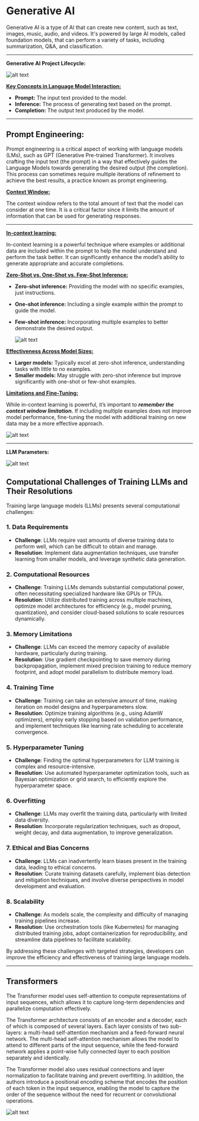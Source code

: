 # Generative AI


Generative AI is a type of AI that can create new content, such as text, images, music, audio, and videos. It's powered by large AI models, called foundation models, that can perform a variety of tasks, including summarization, Q&A, and classification.

---

**Generative AI Project Lifecycle:**

![alt text](image-4.png)

**<u>Key Concepts in Language Model Interaction:</u>**
- **Prompt:** The input text provided to the model.
- **Inference:** The process of generating text based on the prompt.
- **Completion:** The output text produced by the model.

---

## Prompt Engineering:
Prompt engineering is a critical aspect of working with language models (LMs), such as GPT (Generative Pre-trained Transformer). It involves crafting the input text (the prompt) in a way that effectively guides the Language Models towards generating the desired output (the completion). This process can sometimes require multiple iterations of refinement to achieve the best results, a practice known as prompt engineering.

**<u>Context Window:</u>**

The context window refers to the total amount of text that the model can consider at one time. It is a critical factor since it limits the amount of information that can be used for generating responses.

---

**<u>In-context learning:**</u>

In-context learning is a powerful technique where examples or additional data are included within the prompt to help the model understand and perform the task better. It can significantly enhance the model’s ability to generate appropriate and accurate completions.


**<u>Zero-Shot vs. One-Shot vs. Few-Shot Inference:**</u>

- **Zero-shot inference:** Providing the model with no specific examples, just instructions.
- **One-shot inference:** Including a single example within the prompt to guide the model.
- **Few-shot inference:** Incorporating multiple examples to better demonstrate the desired output.

  ![alt text](image-1.png)

**<u>Effectiveness Across Model Sizes:**</u>

- **Larger models:** Typically excel at zero-shot inference, understanding tasks with little to no examples.
- **Smaller models:** May struggle with zero-shot inference but improve significantly with one-shot or few-shot examples.  


**<u>Limitations and Fine-Tuning:**</u>

While in-context learning is powerful, it’s important to ***remember the context window limitation.*** If including multiple examples does not improve model performance, fine-tuning the model with additional training on new data may be a more effective approach.

![alt text](image-2.png)

----

**LLM Parameters:**

![alt text](image-3.png)


## Computational Challenges of Training LLMs and Their Resolutions

Training large language models (LLMs) presents several computational challenges:

### 1. Data Requirements
- **Challenge**: LLMs require vast amounts of diverse training data to perform well, which can be difficult to obtain and manage.
- **Resolution**: Implement data augmentation techniques, use transfer learning from smaller models, and leverage synthetic data generation.

### 2. Computational Resources
- **Challenge**: Training LLMs demands substantial computational power, often necessitating specialized hardware like GPUs or TPUs.
- **Resolution**: Utilize distributed training across multiple machines, optimize model architectures for efficiency (e.g., model pruning, quantization), and consider cloud-based solutions to scale resources dynamically.

### 3. Memory Limitations
- **Challenge**: LLMs can exceed the memory capacity of available hardware, particularly during training.
- **Resolution**: Use gradient checkpointing to save memory during backpropagation, implement mixed precision training to reduce memory footprint, and adopt model parallelism to distribute memory load.

### 4. Training Time
- **Challenge**: Training can take an extensive amount of time, making iteration on model designs and hyperparameters slow.
- **Resolution**: Optimize training algorithms (e.g., using AdamW optimizers), employ early stopping based on validation performance, and implement techniques like learning rate scheduling to accelerate convergence.

### 5. Hyperparameter Tuning
- **Challenge**: Finding the optimal hyperparameters for LLM training is complex and resource-intensive.
- **Resolution**: Use automated hyperparameter optimization tools, such as Bayesian optimization or grid search, to efficiently explore the hyperparameter space.

### 6. Overfitting
- **Challenge**: LLMs may overfit the training data, particularly with limited data diversity.
- **Resolution**: Incorporate regularization techniques, such as dropout, weight decay, and data augmentation, to improve generalization.

### 7. Ethical and Bias Concerns
- **Challenge**: LLMs can inadvertently learn biases present in the training data, leading to ethical concerns.
- **Resolution**: Curate training datasets carefully, implement bias detection and mitigation techniques, and involve diverse perspectives in model development and evaluation.

### 8. Scalability
- **Challenge**: As models scale, the complexity and difficulty of managing training pipelines increase.
- **Resolution**: Use orchestration tools (like Kubernetes) for managing distributed training jobs, adopt containerization for reproducibility, and streamline data pipelines to facilitate scalability.

By addressing these challenges with targeted strategies, developers can improve the efficiency and effectiveness of training large language models.

----

## Transformers

The Transformer model uses self-attention to compute representations of input sequences, which allows it to capture long-term dependencies and parallelize computation effectively.

The Transformer architecture consists of an encoder and a decoder, each of which is composed of several layers. Each layer consists of two sub-layers: a multi-head self-attention mechanism and a feed-forward neural network. The multi-head self-attention mechanism allows the model to attend to different parts of the input sequence, while the feed-forward network applies a point-wise fully connected layer to each position separately and identically. 

The Transformer model also uses residual connections and layer normalization to facilitate training and prevent overfitting. In addition, the authors introduce a positional encoding scheme that encodes the position of each token in the input sequence, enabling the model to capture the order of the sequence without the need for recurrent or convolutional operations.

![alt text](image.png)

